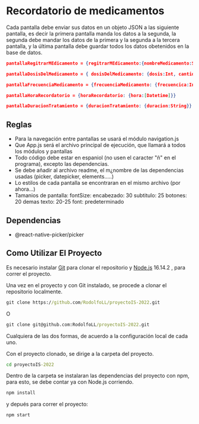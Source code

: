 # Recordatorio de medicamentos

Cada pantalla debe enviar sus datos en un objeto JSON a las siguiente pantalla, es decir la primera pantalla manda los datos a la segunda, la segunda debe mandar los datos de la primera y la segunda a la tercera pantalla, y la última pantalla debe guardar todos los datos obetenidos en la base de datos.
```json
pantallaRegitrarMEdicamento = {regitrarMEdicamento:{nombreMedicamento:String,tipoAdministracion:String}}

pantallaDosisDelMedicamento = { dosisDelMedicamento: {dosis:Int, cantidadMed:Int}}

pantallaFrecuenciaMedicamento = {frecuenciaMedicamento: {frecuencica:Int}}

pantallaHoraRecordatorio = {horaRecordatorio: {hora:[Datetime]}}

pantallaDuracionTratamiento = {duracionTratamiento: {duracion:String}}
```

## Reglas
- Para la navegación entre pantallas se usará el módulo navigation.js
- Que App.js será el archivo principal de ejecución, que llamará a todos los módulos y pantallas
- Todo código debe estar en espaniol (no usen el caracter "ñ" en el programa), excepto las dependencias.
- Se debe añadir al archivo readme, el m¿nombre de las dependencias usadas (picker, datepicker, elements.....)
- Lo estilos de cada pantalla se encontraran en el mismo archivo (por ahora...)
- Tamanios de pantalla:
    fontSize: 
        encabezado: 30
        subtitulo: 25
        botones: 20
        demas texto: 20-25
    font: predeterminado
    
## Dependencias
- @react-native-picker/picker




## Como Utilizar El Proyecto
Es necesario instalar [Git](https://git-scm.com/) para clonar el repositorio y [Node.js](https://nodejs.org/) 16.14.2 , para correr el proyecto.

Una vez en el proyecto y con Git instalado, se procede a clonar el repositorio localmente.
```cmd
git clone https://github.com/RodolfoLL/proyectoIS-2022.git
```
O
```cmd
git clone git@github.com:RodolfoLL/proyectoIS-2022.git
```
Cualquiera de las dos formas, de acuerdo a la configuración local de cada uno.

Con el proyecto clonado, se dirige a la carpeta del proyecto.
```cmd
cd proyectoIS-2022
```
Dentro de la carpeta se instalaran las dependencias del proyecto con npm, para esto, se debe contar ya con Node.js corriendo.
```cmd
npm install
```
y depués para correr el proyecto: 
```cmd
npm start
```
